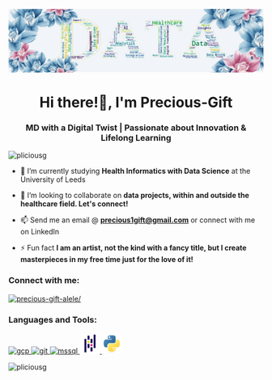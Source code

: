 ![Banner](https://github.com/PliciousG/PliciousG/blob/main/Banner.png)

<h1 align="center">Hi there!👋, I'm Precious-Gift</h1>
<h3 align="center">MD with a Digital Twist | Passionate about Innovation & Lifelong Learning</h3>

<p align="left"> <img src="https://komarev.com/ghpvc/?username=pliciousg&label=Profile%20views&color=0e75b6&style=flat" alt="pliciousg" /> </p>

- 🌱 I’m currently studying **Health Informatics with Data Science** at the University of Leeds

- 👯 I’m looking to collaborate on **data projects, within and outside the healthcare field. Let's connect!**

- 📫 Send me an email @ **precious1gift@gmail.com** or connect with me on LinkedIn

- ⚡ Fun fact **I am an artist, not the kind with a fancy title, but I create masterpieces in my free time just for the love of it!**

<h3 align="left">Connect with me:</h3>
<p align="left">
<a href="https://linkedin.com/in/precious-gift-alele/" target="blank"><img align="center" src="https://raw.githubusercontent.com/rahuldkjain/github-profile-readme-generator/master/src/images/icons/Social/linked-in-alt.svg" alt="precious-gift-alele/" height="30" width="40" /></a>
</p>

<h3 align="left">Languages and Tools:</h3>
<p align="left"> <a href="https://cloud.google.com" target="_blank" rel="noreferrer"> <img src="https://www.vectorlogo.zone/logos/google_cloud/google_cloud-icon.svg" alt="gcp" width="40" height="40"/> </a> <a href="https://git-scm.com/" target="_blank" rel="noreferrer"> <img src="https://www.vectorlogo.zone/logos/git-scm/git-scm-icon.svg" alt="git" width="40" height="40"/> </a> <a href="https://www.microsoft.com/en-us/sql-server" target="_blank" rel="noreferrer"> <img src="https://www.svgrepo.com/show/303229/microsoft-sql-server-logo.svg" alt="mssql" width="40" height="40"/> </a> <a href="https://pandas.pydata.org/" target="_blank" rel="noreferrer"> <img src="https://raw.githubusercontent.com/devicons/devicon/2ae2a900d2f041da66e950e4d48052658d850630/icons/pandas/pandas-original.svg" alt="pandas" width="40" height="40"/> </a> <a href="https://www.python.org" target="_blank" rel="noreferrer"> <img src="https://raw.githubusercontent.com/devicons/devicon/master/icons/python/python-original.svg" alt="python" width="40" height="40"/> </a> </p>

<p><img align="center" src="https://github-readme-streak-stats.herokuapp.com/?user=pliciousg&" alt="pliciousg" /></p>
